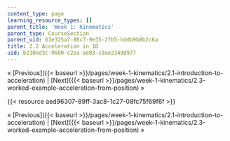 ```yaml
---
content_type: page
learning_resource_types: []
parent_title: 'Week 1: Kinematics'
parent_type: CourseSection
parent_uid: 63e325a7-80c7-9e35-2fb5-bddb9b8b2c6a
title: 2.2 Acceleration in 1D
uid: b230ed3c-9600-c2ea-ae03-c8ae234dd977
---
```


« [Previous]({{< baseurl >}}/pages/week-1-kinematics/2.1-introduction-to-acceleration) | [Next]({{< baseurl >}}/pages/week-1-kinematics/2.3-worked-example-acceleration-from-position) »

{{< resource aed96307-89ff-3ac8-1c27-08fc75f69f6f >}}

« [Previous]({{< baseurl >}}/pages/week-1-kinematics/2.1-introduction-to-acceleration) | [Next]({{< baseurl >}}/pages/week-1-kinematics/2.3-worked-example-acceleration-from-position) »